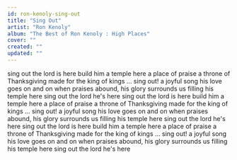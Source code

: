 ```yaml
---
id: ron-kenoly-sing-out
title: "Sing Out"
artist: "Ron Kenoly"
album: "The Best of Ron Kenoly : High Places"
cover: ""
created: ""
updated: ""
---
```


sing out the lord is here
build him a temple here
a place of praise
a throne of Thanksgiving
made for the king of kings
...
sing out! a joyful song
his love goes on and on
when praises abound,
his glory surrounds us
filling his temple here
sing out the lord he's here
sing out the lord is here
build him a temple here
a place of praise
a throne of Thanksgiving
made for the king of kings
...
sing out! a joyful song
his love goes on and on
when praises abound,
his glory surrounds us
filling his temple here
sing out the lord he's here
sing out the lord is here
build him a temple here
a place of praise
a throne of Thanksgiving
made for the king of kings
...
sing out! a joyful song
his love goes on and on
when praises abound,
his glory surrounds us
filling his temple here
sing out the lord he's here